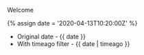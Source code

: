 ---
---

Welcome

{% assign date = '2020-04-13T10:20:00Z' %}

- Original date - {{ date }}
- With timeago filter - {{ date | timeago }}
